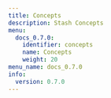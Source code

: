 ```yaml
---
title: Concepts
description: Stash Concepts
menu:
  docs_0.7.0:
    identifier: concepts
    name: Concepts
    weight: 20
menu_name: docs_0.7.0
info:
  version: 0.7.0
---
```


